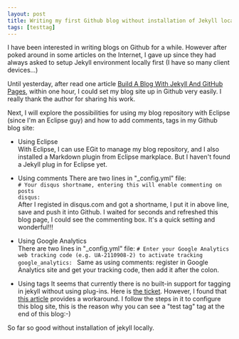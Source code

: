 ```yaml
---
layout: post
title: Writing my first Github blog without installation of Jekyll locally!
tags: [testtag]
---
```


I have been interested in writing blogs on Github for a while. However after poked around in some articles on the Internet, I gave up since they had always asked to setup Jekyll environment locally first (I have so many client devices...) 

Until yesterday, after read one article [Build A Blog With Jekyll And GitHub Pages](http://www.smashingmagazine.com/2014/08/01/build-blog-jekyll-github-pages/), within one hour, I could set my blog site up in Github very easily. I really thank the author for sharing his work.

Next, I will explore the possibilities for using my blog repository with Eclipse (since I'm an Eclipse guy) and how to add comments, tags in my Github blog site: 

* Using Eclipse   
With Eclipse, I can use EGit to manage my blog repository, and I also installed a Markdown plugin from Eclipse markplace. But I haven't found a Jekyll plug in for Eclipse yet. 

* Using comments
There are two lines in "_config.yml" file:  
`# Your disqus shortname, entering this will enable commenting on posts`  
`disqus:`  
After I registed in disqus.com and got a shortname, I put it in above line, save and push it into Github. I waited for seconds and refreshed this blog page, I could see the commenting box. It's a quick setting and wonderful!!!

* Using Google Analytics  
There are two lines in "_config.yml" file: 
`# Enter your Google Analytics web tracking code (e.g. UA-2110908-2) to activate tracking`
`google_analytics: ` 
Same as using comments: register in Google Analytics site and get your tracking code, then add it after the colon. 

* Using tags
It seems that currently there is no built-in support for tagging in jekyll without using plug-ins. Here is [the ticket](https://github.com/jekyll/jekyll/issues/867). However, I found that [this article](http://www.minddust.com/post/tags-and-categories-on-github-pages/) provides a workaround. I follow the steps in it to configure this blog site, this is the reason why you can see a "test tag" tag at the end of this blog:-)

So far so good without installation of jekyll locally.


